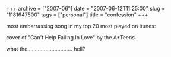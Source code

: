 +++
archive = ["2007-06"]
date = "2007-06-12T11:25:00"
slug = "1181647500"
tags = ["personal"]
title = "confession"
+++

most embarrassing song in my top 20 most played on itunes:

cover of "Can't Help Falling In Love" by the A\*Teens.

what the.............................. hell?

